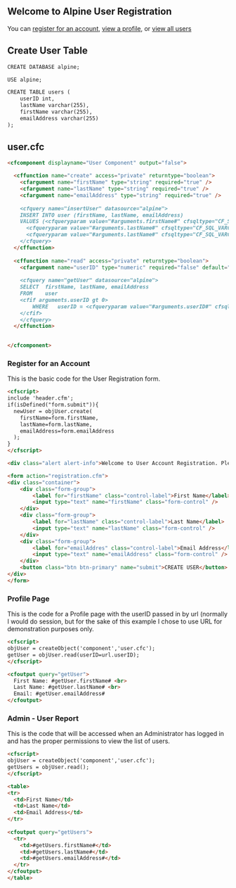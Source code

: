 ## Welcome to Alpine User Registration

You can <a href="register.cfm">register for an account</a>, <a href="profile.cfm">view a profile</a>, or <a href="report.cfm">view all users</a>

## Create User Table
```markdown
CREATE DATABASE alpine;

USE alpine;

CREATE TABLE users (
    userID int,
    lastName varchar(255),
    firstName varchar(255),
    emailAddress varchar(255)
);
```

## user.cfc
```markdown
<cfcomponent displayname="User Component" output="false">

  <cffunction name="create" access="private" returntype="boolean">
    <cfargument name="firstName" type="string" required="true" />
    <cfargument name="lastName" type="string" required="true" />
    <cfargument name="emailAddress" type="string" required="true" />
      
    <cfquery name="insertUser" datasource="alpine">
    INSERT INTO user (firstName, lastName, emailAddress)
    VALUES (<cfqueryparam value="#arguments.firstName#" cfsqltype="CF_SQL_VARCHAR" />,
      <cfqueryparam value="#arguments.lastName#" cfsqltype="CF_SQL_VARCHAR" />,
      <cfqueryparam value="#arguments.lastName#" cfsqltype="CF_SQL_VARCHAR" />)
    </cfquery>
  </cffunction>
    
  <cffunction name="read" access="private" returntype="boolean">
    <cfargument name="userID" type="numeric" required="false" default="0" />
    
    <cfquery name="getUser" datasource="alpine">
    SELECT  firstName, lastName, emailAddress
    FROM    user
    <cfif arguments.userID gt 0>
        WHERE   userID = <cfqueryparam value="#arguments.userID#" cfsqltype="cf_sql_integer" />
    </cfif>
    </cfquery>
  </cffunction>

  
</cfcomponent>
```

### Register for an Account
This is the basic code for the User Registration form.

```markdown
<cfscript>
include 'header.cfm';
if(isDefined("form.submit")){
  newUser = objUser.create(
    firstName=form.firstName, 
    lastName=form.lastName, 
    emailAddress=form.emailAddress
  );
}
</cfscript>

<div class="alert alert-info">Welcome to User Account Registration. Please enter your contact information below and then click the 'CREATE USER' button.</div>

<form action="registration.cfm">
<div class="container">
    <div class="form-group">
        <label for="firstName" class="control-label">First Name</label>
        <input type="text" name="firstName" class="form-control" />
    </div>
    <div class="form-group">
        <label for="lastName" class="control-label">Last Name</label>
        <input type="text" name="lastName" class="form-control" />
    </div>
    <div class="form-group">
        <label for="emailAddres" class="control-label">Email Address</label>
        <input type="text" name="emailAddress" class="form-control" />
    </div>
    <button class="btn btn-primary" name="submit">CREATE USER</button>
</div>
</form>

```

### Profile Page
This is the code for a Profile page with the userID passed in by url (normally I would do session, but for the sake of this example I chose to use URL for demonstration purposes only.
```markdown
<cfscript>
objUser = createObject('component','user.cfc');
getUser = objUser.read(userID=url.userID);
</cfscript>

<cfoutput query="getUser">
  First Name: #getUser.firstName# <br>
  Last Name: #getUser.lastName# <br>
  Email: #getUser.emailAddress#
</cfoutput>
```

### Admin - User Report
This is the code that will be accessed when an Administrator has logged in and has the proper permissions to view the list of users.

```markdown
<cfscript>
objUser = createObject('component','user.cfc');
getUsers = objUser.read();
</cfscript>

<table>
<tr>
  <td>First Name</td>
  <td>Last Name</td>
  <td>Email Address</td>
</tr>
  
<cfoutput query="getUsers">
  <tr>
    <td>#getUsers.firstName#</td>
    <td>#getUsers.lastName#</td>
    <td>#getUsers.emailAddress#</td>
  </tr>
</cfoutput>
</table>
```
